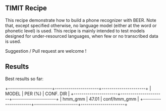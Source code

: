 TIMIT Recipe
-----------

This recipe demonstrate how to build a phone recognizer with BEER.
Note that, except specified otherwise, no language model (either
at the word or phonetic level) is used. This recipe is mainly
intended to test models designed for under-resourced languages, when
few or no transcribed data is used.

Suggestion / Pull request are welcome !


Results
-------

Best results so far:

+----------------------+----------------------+----------------------+
| MODEL                | PER (%)              | CONF. DIR            |
+----------------------+----------------------+----------------------+
| hmm_gmm              | 47.01                | conf/hmm_gmm         |
+----------------------+----------------------+----------------------+
